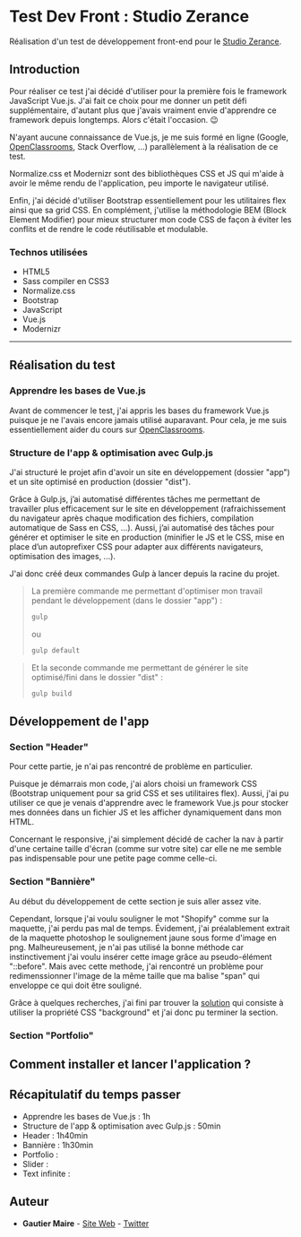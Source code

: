 # Test Dev Front : Studio Zerance

Réalisation d'un test de développement front-end pour le [Studio Zerance](https://studiozerance.fr).

## Introduction

Pour réaliser ce test j'ai décidé d'utiliser pour la première fois le framework JavaScript Vue.js. J'ai fait ce choix pour me donner un petit défi supplémentaire, d'autant plus que j'avais vraiment envie d'apprendre ce framework depuis longtemps. Alors c'était l'occasion. 😉

N'ayant aucune connaissance de Vue.js, je me suis formé en ligne (Google, [OpenClassrooms](https://openclassrooms.com/fr/courses/6390311-creez-une-application-web-avec-vue-js), Stack Overflow, ...) parallèlement à la réalisation de ce test.

Normalize.css et Modernizr sont des bibliothèques CSS et JS qui m'aide à avoir le même rendu de l'application, peu importe le navigateur utilisé.

Enfin, j'ai décidé d'utiliser Bootstrap essentiellement pour les utilitaires flex ainsi que sa grid CSS. En complément, j'utilise la méthodologie BEM (Block Element Modifier) pour mieux structurer mon code CSS de façon à éviter les conflits et de rendre le code réutilisable et modulable.

### Technos utilisées

* HTML5
* Sass compiler en CSS3
* Normalize.css
* Bootstrap
* JavaScript
* Vue.js
* Modernizr

___

## Réalisation du test

### Apprendre les bases de Vue.js

Avant de commencer le test, j'ai appris les bases du framework Vue.js puisque je ne l'avais encore jamais utilisé auparavant. Pour cela, je me suis essentiellement aider du cours sur [OpenClassrooms](https://openclassrooms.com/fr/courses/6390311-creez-une-application-web-avec-vue-js).

### Structure de l'app & optimisation avec Gulp.js

J'ai structuré le projet afin d'avoir un site en développement (dossier "app") et un site optimisé en production (dossier "dist").

Grâce à Gulp.js, j’ai automatisé différentes tâches me permettant de travailler plus efficacement sur le site en développement (rafraichissement du navigateur après chaque modification des fichiers, compilation automatique de Sass en CSS, ...). Aussi, j’ai automatisé des tâches pour générer et optimiser le site en production (minifier le JS et le CSS, mise en place d’un autoprefixer CSS pour adapter aux différents navigateurs, optimisation des images, ...).

J'ai donc créé deux commandes Gulp à lancer depuis la racine du projet.

>La première commande me permettant d'optimiser mon travail pendant le développement (dans le dossier "app") :
>```bash
>gulp
>```
>ou
>```bash
>gulp default
>```

>Et la seconde commande me permettant de générer le site optimisé/fini dans le dossier "dist" :
>```bash
>gulp build
>```

## Développement de l'app

### Section "Header"

Pour cette partie, je n'ai pas rencontré de problème en particulier.

Puisque je démarrais mon code, j'ai alors choisi un framework CSS (Bootstrap uniquement pour sa grid CSS et ses utilitaires flex). Aussi, j'ai pu utiliser ce que je venais d'apprendre avec le framework Vue.js pour stocker mes données dans un fichier JS et les afficher dynamiquement dans mon HTML.

Concernant le responsive, j'ai simplement décidé de cacher la nav à partir d'une certaine taille d'écran (comme sur votre site) car elle ne me semble pas indispensable pour une petite page comme celle-ci.

### Section "Bannière"

Au début du développement de cette section je suis aller assez vite.

Cependant, lorsque j'ai voulu souligner le mot "Shopify" comme sur la maquette, j'ai perdu pas mal de temps. Évidement, j'ai préalablement extrait de la maquette photoshop le soulignement jaune sous forme d'image en png. Malheureusement, je n'ai pas utilisé la bonne méthode car instinctivement j'ai voulu insérer cette image grâce au pseudo-élément "::before". Mais avec cette methode, j'ai rencontré un problème pour redimenssionner l'image de la même taille que ma balise "span" qui enveloppe ce qui doit être souligné.

Grâce à quelques recherches, j'ai fini par trouver la [solution](https://forum.alsacreations.com/topic-1-68391-1-Taille-dune-image-avec-before.html) qui consiste à utiliser la propriété CSS "background" et j'ai donc pu terminer la section.

### Section "Portfolio"



## Comment installer et lancer l'application ?

## Récapitulatif du temps passer

* Apprendre les bases de Vue.js : 1h
* Structure de l'app & optimisation avec Gulp.js : 50min
* Header : 1h40min
* Bannière : 1h30min
* Portfolio :
* Slider :
* Text infinite :


## Auteur

* **Gautier Maire** - [Site Web](https://www.gautiermaire.fr) - [Twitter](https://twitter.com/gaugauxmaire)
